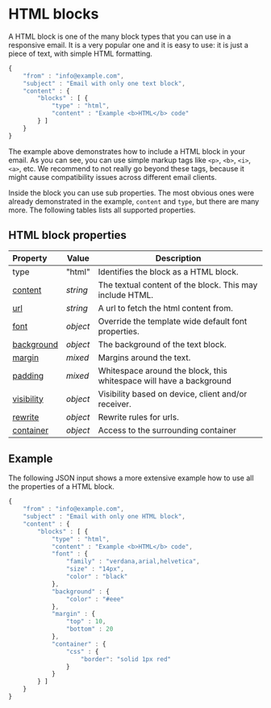 # HTML blocks

A HTML block is one of the many block types that you can use in a responsive
email. It is a very popular one and it is easy to use: it is just a piece of text, 
with simple HTML formatting.

```javascript
{
    "from" : "info@example.com",
    "subject" : "Email with only one text block",
    "content" : {
        "blocks" : [ {
            "type" : "html",
            "content" : "Example <b>HTML</b> code"
        } ]
    }
}
```

The example above demonstrates how to include a HTML block in your email. 
As you can see, you can use simple markup tags like `<p>`, `<b>`, `<i>`, `<a>`, etc. 
We recommend to not really go beyond these tags, because it might cause 
compatibility issues across different email clients.

Inside the block you can use sub properties. The most obvious ones were
already demonstrated in the example, `content` and `type`, but there are
many more. The following tables lists all supported properties.

## HTML block properties

| Property | Value | Description                                                                                                                  |
|:---------|-------|------------------------------------------------------------------------------------------------------------------------------|
| type | "html" | Identifies the block as a HTML block.                                                                                           |
| [content](../json/property-html-content) | _string_ | The textual content of the block. This may include HTML.                                  |
| [url](../json/property-url) | _string_ | A url to fetch the html content from.                                                                  |
| [font](../json/property-font) | _object_ | Override the template wide default font properties.                                                  |
| [background](../json/property-background) | _object_ | The background of the text block.                                                        |
| [margin](../json/property-margin) | _mixed_ | Margins around the text.                                                                          |
| [padding](../json/property-padding) | _mixed_ | Whitespace around the block, this whitespace will have a background                             |
| [visibility](../json/property-visibility) | _object_ | Visibility based on device, client and/or receiver.                                      |
| [rewrite](../json/property-rewrite) | _object_ | Rewrite rules for urls.                                                                        |
| [container](../json/property-container) | _object_ | Access to the surrounding container                                                        |

## Example

The following JSON input shows a more extensive example how to use all 
the properties of a HTML block.

```javascript
{
    "from" : "info@example.com",
    "subject" : "Email with only one HTML block",
    "content" : {
        "blocks" : [ {
            "type" : "html",
            "content" : "Example <b>HTML</b> code",
            "font" : {
                "family" : "verdana,arial,helvetica",
                "size" : "14px",
                "color" : "black"
            },
            "background" : {
                "color" : "#eee"
            },
            "margin" : {
                "top" : 10,
                "bottom" : 20
            },
            "container" : {
                "css" : {
                    "border": "solid 1px red"
                }
            }
        } ]
    }
}
```
